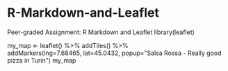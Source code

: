 # R-Markdown-and-Leaflet
Peer-graded Assignment: R Markdown and Leaflet
library(leaflet)

my_map <- leaflet() %>%
  addTiles() %>%  
  addMarkers(lng=7.68465, lat=45.0432, popup="Salsa Rossa - Really good pizza in Turin")
my_map
